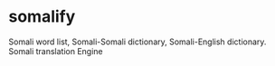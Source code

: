 # somalify
Somali word list, Somali-Somali dictionary, Somali-English dictionary. Somali translation Engine
